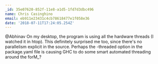 ```yaml
---
_id: 35e07620-852f-11e8-a1d5-1fd7d3dbc496
name: Chris Casinghino
email: eb911e23431c4cb78618477e1f058e36
date: '2018-07-11T17:24:05.254Z'
---
```

@Abhinav  On my desktop, the program is using all the hardware threads (I watched it in htop).  This definitely surprised me too, since there's no parallelism explicit in the source.  Perhaps the -threaded option in the package.yaml file is causing GHC to do some smart automated threading around the forM_?
